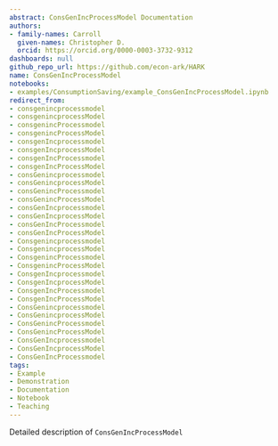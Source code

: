 ```yaml
---
abstract: ConsGenIncProcessModel Documentation
authors:
- family-names: Carroll
  given-names: Christopher D.
  orcid: https://orcid.org/0000-0003-3732-9312
dashboards: null
github_repo_url: https://github.com/econ-ark/HARK
name: ConsGenIncProcessModel
notebooks:
- examples/ConsumptionSaving/example_ConsGenIncProcessModel.ipynb
redirect_from:
- consgenincprocessmodel
- consgenincprocessModel
- consgenincProcessmodel
- consgenincProcessModel
- consgenIncprocessmodel
- consgenIncprocessModel
- consgenIncProcessmodel
- consgenIncProcessModel
- consGenincprocessmodel
- consGenincprocessModel
- consGenincProcessmodel
- consGenincProcessModel
- consGenIncprocessmodel
- consGenIncprocessModel
- consGenIncProcessmodel
- consGenIncProcessModel
- Consgenincprocessmodel
- ConsgenincprocessModel
- ConsgenincProcessmodel
- ConsgenincProcessModel
- ConsgenIncprocessmodel
- ConsgenIncprocessModel
- ConsgenIncProcessmodel
- ConsgenIncProcessModel
- ConsGenincprocessmodel
- ConsGenincprocessModel
- ConsGenincProcessmodel
- ConsGenincProcessModel
- ConsGenIncprocessmodel
- ConsGenIncprocessModel
- ConsGenIncProcessmodel
tags:
- Example
- Demonstration
- Documentation
- Notebook
- Teaching
---
```


Detailed description of `ConsGenIncProcessModel` 
